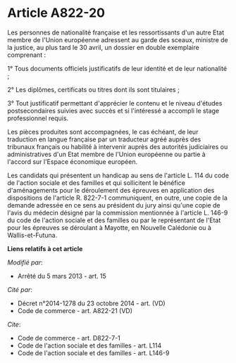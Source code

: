 # Article A822-20

Les personnes de nationalité française et les ressortissants d'un autre Etat membre de l'Union européenne adressent au garde
des sceaux, ministre de la justice, au plus tard le 30 avril, un dossier en double exemplaire comprenant : 

1° Tous documents officiels justificatifs de leur identité et de leur nationalité ; 

2° Les diplômes, certificats ou titres dont ils sont titulaires ; 

3° Tout justificatif permettant d'apprécier le contenu et le niveau d'études postsecondaires suivies avec succès et si
l'intéressé a accompli le stage professionnel requis. 

Les pièces produites sont accompagnées, le cas échéant, de leur traduction en langue française par un traducteur agréé auprès
des tribunaux français ou habilité à intervenir auprès des autorités judiciaires ou administratives d'un Etat membre de
l'Union européenne ou partie à l'accord sur l'Espace économique européen. 

Les candidats qui présentent un handicap au sens de l'article L. 114 du code de l'action sociale et des familles et qui
sollicitent le bénéfice d'aménagements pour le déroulement des épreuves en application des dispositions de l'article R.
822-7-1 communiquent, en outre, une copie de la demande adressée en ce sens au président du jury ainsi qu'une copie de l'avis
du médecin désigné par la commission mentionnée à l'article L. 146-9 du code de l'action sociale et des familles ou par le
représentant de l'Etat pour les épreuves se déroulant à Mayotte, en Nouvelle Calédonie ou à Wallis-et-Futuna.

**Liens relatifs à cet article**

_Modifié par_:

  - Arrêté du 5 mars 2013 - art. 15

_Cité par_:

  - Décret n°2014-1278 du 23 octobre 2014 - art. (VD)
  - Code de commerce - art. A822-21 (VD)

_Cite_:

  - Code de commerce - art. D822-7-1
  - Code de l'action sociale et des familles - art. L114
  - Code de l'action sociale et des familles - art. L146-9
